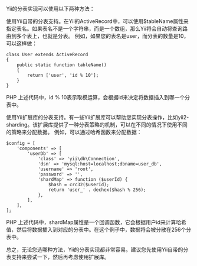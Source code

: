 Yii的分表实现可以使用以下两种方法：

使用Yii自带的分表支持。在Yii的ActiveRecord中，可以使用$tableName属性来指定表名。如果表名不是一个字符串，而是一个数组，那么Yii将会自动将查询路由到多个表上，也就是分表。
例如，如果您的表名是user，而分表的数量是10，可以这样做：
```
class User extends ActiveRecord
{
    public static function tableName()
    {
        return ['user', 'id % 10'];
    }
}
```
PHP
上述代码中，id % 10表示取模运算，会根据id来决定将数据插入到哪一个分表中。

使用Yii扩展库的分表支持。有一些Yii扩展库可以帮助您实现分表操作，比如yii2-sharding。该扩展库提供了一种分表策略的机制，可以在不同的情况下使用不同的策略来分配数据。
例如，可以通过哈希函数来分配数据：

```
$config = [
    'components' => [
        'userDb' => [
            'class' => 'yii\db\Connection',
            'dsn' => 'mysql:host=localhost;dbname=user_db',
            'username' => 'root',
            'password' => '',
            'shardMap' => function ($userId) {
                $hash = crc32($userId);
                return 'user_' . dechex($hash % 256);
            },
        ],
    ],
];
```
PHP
上述代码中，shardMap属性是一个回调函数，它会根据用户id来计算哈希值，然后将数据插入到对应的分表中。在这个例子中，数据将会被分散在256个分表中。

总之，无论您选哪种方法，Yii的分表实现都非常容易。建议您先使用Yii自带的分表支持来尝试一下，然后再考虑使用扩展库。
